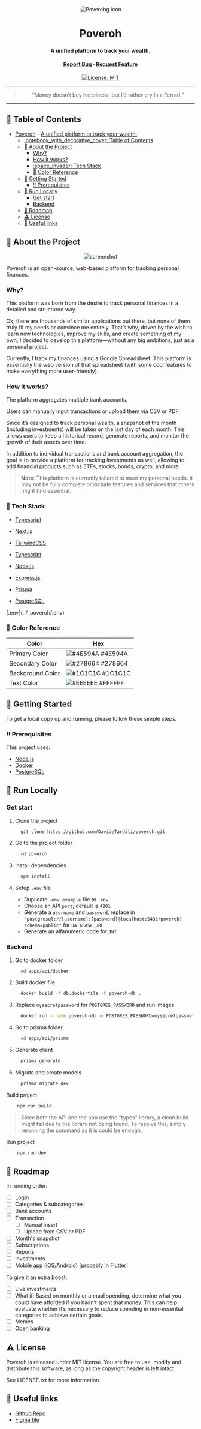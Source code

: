 <div align="center">

<img src="./assets/bg_readme.png" alt="Poverobg icon" style="border-radius:10px">

# Poveroh

#### A unified platform to track your wealth.

<h4>
    <a href="https://github.com/DavideTarditi/poveroh/issues/">Report Bug</a>
  <span> · </span>
    <a href="https://github.com/DavideTarditi/poveroh/issues/">Request Feature</a>
  </h4>

<div>

[![License: MIT](https://img.shields.io/badge/License-MIT-yellow.svg)](https://opensource.org/licenses/MIT)

</div>

---

> “Money doesn’t buy happiness, but I’d rather cry in a Ferrari.”

</div>

<hr />

<!-- Table of Contents -->

## :notebook_with_decorative_cover: Table of Contents

- [Poveroh](#poveroh)
      - [A unified platform to track your wealth.](#a-unified-platform-to-track-your-wealth)
  - [:notebook\_with\_decorative\_cover: Table of Contents](#notebook_with_decorative_cover-table-of-contents)
  - [:star2: About the Project](#star2-about-the-project)
    - [Why?](#why)
    - [How it works?](#how-it-works)
    - [:space\_invader: Tech Stack](#space_invader-tech-stack)
    - [:art: Color Reference](#art-color-reference)
  - [:toolbox: Getting Started](#toolbox-getting-started)
    - [:bangbang: Prerequisites](#bangbang-prerequisites)
  - [:running: Run Locally](#running-run-locally)
    - [Get start](#get-start)
    - [Backend](#backend)
  - [:compass: Roadmap](#compass-roadmap)
  - [:warning: License](#warning-license)
  - [:link: Useful links](#link-useful-links)

<!-- About the Project -->

## :star2: About the Project

<div align="center"> 
  <img src="./assets/dashboard_screenshot.jpg" alt="screenshot" />
</div>

Poveroh is an open-source, web-based platform for tracking personal finances.

### Why?

This platform was born from the desire to track personal finances in a detailed and structured way.

Ok, there are thousands of similar applications out there, but none of them truly fit my needs or convince me entirely. That’s why, driven by the wish to learn new technologies, improve my skills, and create something of my own, I decided to develop this platform—without any big ambitions, just as a personal project.

Currently, I track my finances using a Google Spreadsheet. This platform is essentially the web version of that spreadsheet (with some cool features to make everything more user-friendly).

### How it works?

The platform aggregates multiple bank accounts.

Users can manually input transactions or upload them via CSV or PDF.

Since it’s designed to track personal wealth, a snapshot of the month (including investments) will be taken on the last day of each month. This allows users to keep a historical record, generate reports, and monitor the growth of their assets over time.

In addition to individual transactions and bank account aggregation, the goal is to provide a platform for tracking investments as well, allowing to add financial products such as ETFs, stocks, bonds, crypto, and more.

> **Note**: This platform is currently tailored to meet my personal needs. It may not be fully complete or include features and services that others might find essential.

<!-- TechStack -->

### :space_invader: Tech Stack

- <a href="https://www.typescriptlang.org/">Typescript</a>
- <a href="https://nextjs.org/">Next.js</a>
- <a href="https://tailwindcss.com/">TailwindCSS</a>

- <a href="https://www.typescriptlang.org/">Typescript</a>
- <a href="https://nodejs.org/en">Node.js</a>
- <a href="https://expressjs.com/">Express.js</a>
- <a href="https://www.prisma.io/">Prisma</a>

- <a href="https://www.postgresql.org/">PostgreSQL</a>

<!-- Color Reference -->[.env](../_poveroh/.env)

### :art: Color Reference

| Color            | Hex                                                              |
|------------------|------------------------------------------------------------------|
| Primary Color    | ![#4E594A](https://via.placeholder.com/10/4E594A?text=+) #4E594A |
| Secondary Color  | ![#278664](https://via.placeholder.com/10/278664?text=+) #278664 |
| Background Color | ![#1C1C1C](https://via.placeholder.com/10/1C1C1C?text=+) #1C1C1C |
| Text Color       | ![#EEEEEE](https://via.placeholder.com/10/EEEEEE?text=+) #FFFFFF |

<!-- Getting Started -->

## :toolbox: Getting Started

To get a local copy up and running, please follow these simple steps.


<!-- Prerequisites -->

### :bangbang: Prerequisites

This project uses:

- [Node.js](https://nodejs.org/en/download/package-manager)
- [Docker](https://docs.docker.com/get-started/get-docker/)
- [PostgreSQL](https://www.postgresql.org/)

<!-- Run Locally -->

## :running: Run Locally

### Get start

1. Clone the project

    ```bash
      git clone https://github.com/DavideTarditi/poveroh.git
    ```

2. Go to the project folder

    ```bash
      cd poveroh
    ```

3. Install dependencies

    ```bash
      npm install
    ```

4. Setup `.env` file

    - Duplicate `.env.example` file to `.env`
    - Choose an API `port`; default is `4201`
    - Generate a `username` and `password`, replace in `"postgresql://[username]:[password]@localhost:5432/poveroh?schema=public"` for `DATABASE_URL`
    - Generate an alfanumeric code for `JWT`

### Backend

1. Go to docker folder

    ```bash
      cd apps/api/docker
    ```

2. Build docker file

    ```bash
      docker build -f db.dockerfile -t poveroh-db .
    ```

3. Replace `mysecretpassword` for `POSTGRES_PASSWORD` and run images

    ```bash
      docker run --name poveroh-db -e POSTGRES_PASSWORD=mysecretpassword -p 5432:5432 -v postgres-data:/var/lib/postgresql/data-d poveroh-db
    ```

4. Go to prisma folder

    ```bash
      cd apps/api/prisma
    ```

5. Generate client

    ```bash
      prisma generate
    ```

6. Migrate and create models

    ```bash
      prisma migrate dev
    ```

Build project

```bash
    npm run build
```

> Since both the API and the app use the "types" library, a clean build might fail due to the library not being found. To resolve this, simply rerunning the command as it is could be enough.

Run project

```bash
    npm run dev
```

<!-- Roadmap -->

## :compass: Roadmap

In running order:

* [ ] Login
* [ ] Categories & subcategories
* [ ] Bank accounts
* [ ] Transaction
    * [ ] Manual insert
    * [ ] Upload from CSV or PDF
* [ ] Month's snapshot
* [ ] Subscriptions
* [ ] Reports
* [ ] Investments
* [ ] Mobile app (iOS/Android) [probably in Flutter]

To give it an extra boost:

* [ ] Live investments
* [ ] What if: Based on monthly or annual spending, determine what you could have afforded if you hadn’t spent that money. This can help evaluate whether it’s necessary to reduce spending in non-essential categories to achieve certain goals.
* [ ] Memes
* [ ] Open banking

<!-- License -->

## :warning: License

Poveroh is released under MIT license. You are free to use, modify and distribute this software, as long as the copyright header is left intact.

See LICENSE.txt for more information.

## :link: Useful links

- [Github Repo](https://github.com/DavideTarditi/poveroh)
- [Figma file](https://www.figma.com/design/SZz6f8cZ1mIE5s6Z4WGshu/Poveroh?node-id=232-100&t=1ozuf8X78WOqBXYH-1)

